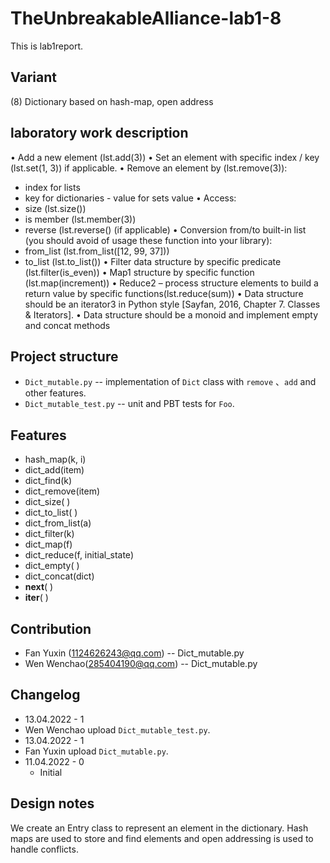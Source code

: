 # TheUnbreakableAlliance-lab1-8
This is lab1report.

## Variant
(8) Dictionary based on hash-map, open address

## laboratory work description
• Add a new element  (lst.add(3))
• Set an element with specific index / key (lst.set(1, 3)) if applicable. 
• Remove an element by (lst.remove(3)):
- index for lists
- key for dictionaries - value for sets value
• Access:
- size (lst.size())
- is member (lst.member(3))
- reverse (lst.reverse() (if applicable)
• Conversion from/to built-in list (you should avoid of usage these function into your library): 
- from_list (lst.from_list([12, 99, 37]))
- to_list (lst.to_list())
• Filter data structure by specific predicate (lst.filter(is_even))
• Map1 structure by specific function (lst.map(increment))
• Reduce2 – process structure elements to build a return value by specific functions(lst.reduce(sum))
• Data structure should be an iterator3 in Python style [Sayfan, 2016, Chapter 7. Classes &
Iterators].
• Data structure should be a monoid and implement empty and concat methods

## Project structure
- `Dict_mutable.py` -- implementation of `Dict` class with `remove` 、`add` and other features.
- `Dict_mutable_test.py` -- unit and PBT tests for `Foo`.

## Features
- hash_map(k, i)
- dict_add(item)
- dict_find(k)
- dict_remove(item)
- dict_size( )
- dict_to_list( )
- dict_from_list(a)
- dict_filter(k)
- dict_map(f)
- dict_reduce(f, initial_state)
- dict_empty( )
- dict_concat(dict)
- __next__( )
- __iter__( )

## Contribution
- Fan Yuxin (1124626243@qq.com) -- Dict_mutable.py
- Wen Wenchao(285404190@qq.com) -- Dict_mutable.py

## Changelog
- 13.04.2022 - 1
- Wen Wenchao upload `Dict_mutable_test.py`.
- 13.04.2022 - 1
- Fan Yuxin upload `Dict_mutable.py`.
- 11.04.2022 - 0
    - Initial

## Design notes
We create an Entry class to represent an element in the dictionary. Hash maps are used to store and find elements and open addressing is used to handle conflicts.
